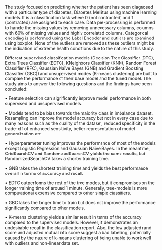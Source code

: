 The study focused on predicting whether the patient has been diagnosed with a particular type of diabetes, Diabetes 
Mellitus using machine learning models. It is a classification task where 0 (not contracted) and 1 (contracted) are 
assigned to each case. Data pre-processing is performed to handle the missing values by removing unnecessary columns, 
columns with 60% of missing values and highly correlated columns. Categorical encoding is performed using the Label 
Encoder and outliers are examined using boxplot. None of the outliers are removed as these outliers might be the 
indication of extreme health conditions due to the nature of this study. 

Different supervised classification models (Decision Tree Classifier (DTC), Extra Trees Classifier (EDTC), KNeighbors 
Classifier (KNN), Random Forest Classifier (RFC), Gaussian Naïve Bayes (GNB) and Gradient Boosting Classifier (GBC)) and 
unsupervised modes (K-means clustering) are built to compare the performance of their base model and the tuned 
model. The study aims to answer the following questions and the findings have been concluded:

• Feature selection can significantly improve model performance in both supervised and unsupervised models.

• Models tend to be bias towards the majority class in imbalance dataset. Resampling can improve the model  accuracy but not in every case due to many reasons such as the quality of the dataset, reduced specificity in the  trade-off of enhanced sensitivity, better representation of model generalization etc.

• Hyperparameter tuning improves the performance of most of the models except Logistic Regression and Gaussian  Naïve Bayes. In the meantime, GridSearchCV and RandomizedSearchCV yields the same results, but  RandomizedSearchCV takes a shorter training time.

• GNB takes the shortest training time and yields the best performance overall in terms of accuracy and recall. 

• EDTC outperforms the rest of the tree modes, but it compromises on the longer training time of around 1 minute.  Generally, tree-models is more computational expensive compared to other simple classifiers.

• GBC takes the longer time to train but does not improve the performance significantly compared to other models.

• K-means clustering yields a similar result in terms of the accuracy compared to the supervised models. However, it  demonstrates an undesirable recall in the classification report. Also, the low adjusted rand score and adjusted  mutual info score suggest a bad labelling, potentially caused by the nature of k-means clustering of being unable to  work well with outliers and non-linear data set. 
